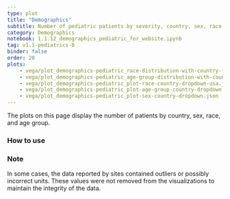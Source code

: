 ```yaml
---
type: plot
title: "Demographics"
subtitle: Number of pediatric patients by severity, country, sex, race, and age group.
category: Demographics
notebook: 1.1.12_demographics_pediatric_for_website.ipynb
tag: v1.1-pediatrics-0
binder: false
order: 20
plots:
    - vega/plot_demographics-pediatric_race-distribution-with-country-facet.json
    - vega/plot_demographics-pediatric_age-group-distribution-with-country-facet.json
    - vega/plot_demographics-pediatric_plot-race-country-dropdown-usa.json
    - vega/plot_demographics-pediatric_plot-age-group-country-dropdown.json
    - vega/plot_demographics-pediatric_plot-sex-country-dropdown.json
---
```


The plots on this page display the number of patients by country, sex, race, and age group.

### How to use


### Note

In some cases, the data reported by sites contained outliers or possibly incorrect units. These values were not removed from the visualizations to maintain the integrity of the data.